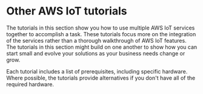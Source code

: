 # Other AWS IoT tutorials<a name="iot-additional-tutorial"></a>

The tutorials in this section show you how to use multiple AWS IoT services together to accomplish a task\. These tutorials focus more on the integration of the services rather than a thorough walkthrough of AWS IoT features\. The tutorials in this section might build on one another to show how you can start small and evolve your solutions as your business needs change or grow\. 

Each tutorial includes a list of prerequisites, including specific hardware\. Where possible, the tutorials provide alternatives if you don't have all of the required hardware\.